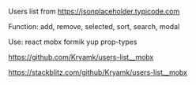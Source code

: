 Users list from https://jsonplaceholder.typicode.com

Function: add, remove, selected, sort, search, modal

Use: react mobx formik yup prop-types

https://github.com/Kryamk/users-list__mobx

https://stackblitz.com/github/Kryamk/users-list__mobx

